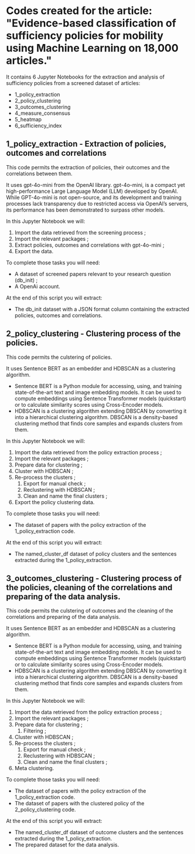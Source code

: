 # Codes created for the article: "Evidence-based classification of sufficiency policies for mobility using Machine Learning on 18,000 articles."
It contains 6 Jupyter Notebooks for the extraction and analysis of sufficiency policies from a screened dataset of articles:
- 1_policy_extraction
- 2_policy_clustering
- 3_outcomes_clustering
- 4_measure_consensus
- 5_heatmap
- 6_sufficiency_index


## 1_policy_extraction - Extraction of policies, outcomes and correlations

This code permits the extraction of policies, their outcomes and the correlations between them.

It uses gpt-4o-mini from the OpenAI library. 
gpt-4o-mini, is a compact yet high-performance Large Language Model (LLM) developed by OpenAI. While GPT-4o-mini is not open-source, and its development and training processes lack transparency due to restricted access via OpenAI’s servers, its performance has been demonstrated to surpass other models.

In this Jupyter Notebook we will: 
1. Import the data retrieved from the screening process ; 
2. Import the relevant packages ;
3. Extract policies, outcomes and correlations with gpt-4o-mini ;
4. Export the data. 

To complete those tasks you will need:
- A dataset of screened papers relevant to your research question (db_init) ; 
- A OpenAi account. 

At the end of this script you will extract: 
- The db_init dataset with a JSON format column containing the extracted policies, outcomes and correlations. 


## 2_policy_clustering - Clustering process of the policies. 

This code permits the culstering of policies.

It uses Sentence BERT as an embedder and HDBSCAN as a clustering algorithm. 
- Sentence BERT is a Python module for accessing, using, and training state-of-the-art text and image embedding models. It can be used to compute embeddings using Sentence Transformer models (quickstart) or to calculate similarity scores using Cross-Encoder models.
- HDBSCAN is a clustering algorithm extending DBSCAN by converting it into a hierarchical clustering algorithm. DBSCAN is a density-based clustering method that finds core samples and expands clusters from them. 

In this Jupyter Notebook we will: 
1. Import the data retrieved from the policy extraction process ; 
2. Import the relevant packages ;
3. Prepare data for clustering ;
4. Cluster with HDBSCAN ; 
5. Re-process the clusters ; 
    1. Export for manual check ;
    2. Reclustering with HDBSCAN ;
    3. Clean and name the final clusters ;
6. Export the policy clustering data. 

To complete those tasks you will need:
- The dataset of papers with the policy extraction of the 1_policy_extraction code. 

At the end of this script you will extract: 
- The named_cluster_df dataset of policy clusters and the sentences extracted during the 1_policy_extraction. 

## 3_outcomes_clustering - Clustering process of the policies, cleaning of the correlations and preparing of the data analysis. 

This code permits the culstering of outcomes and the cleaning of the correlations and preparing of the data analysis.

It uses Sentence BERT as an embedder and HDBSCAN as a clustering algorithm. 
- Sentence BERT is a Python module for accessing, using, and training state-of-the-art text and image embedding models. It can be used to compute embeddings using Sentence Transformer models (quickstart) or to calculate similarity scores using Cross-Encoder models.
- HDBSCAN is a clustering algorithm extending DBSCAN by converting it into a hierarchical clustering algorithm. DBSCAN is a density-based clustering method that finds core samples and expands clusters from them. 

In this Jupyter Notebook we will: 
1. Import the data retrieved from the policy extraction process ; 
2. Import the relevant packages ;
3. Prepare data for clustering ;
    1. Filtering ;
4. Cluster with HDBSCAN ; 
5. Re-process the clusters ; 
    1. Export for manual check ;
    2. Reclustering with HDBSCAN ;
    3. Clean and name the final clusters ;
6. Meta clustering. 

To complete those tasks you will need:
- The dataset of papers with the policy extraction of the 1_policy_extraction code. 
- The dataset of papers with the clustered policy of the 2_policy_clustering code. 

At the end of this script you will extract: 
- The named_cluster_df dataset of outcome clusters and the sentences extracted during the 1_policy_extraction. 
- The prepared dataset for the data analysis. 